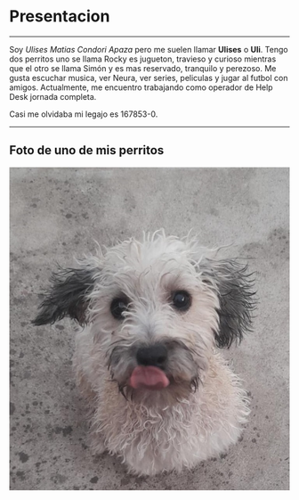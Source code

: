 # **Presentacion** 
___

Soy *Ulises Matias Condori Apaza* pero me suelen llamar **Ulises** o **Uli**. Tengo dos perritos uno se llama Rocky es jugueton, travieso y curioso mientras que el otro se llama Simón y es mas reservado, tranquilo y perezoso. Me gusta escuchar musica, ver Neura, ver series, peliculas y jugar al futbol con amigos. Actualmente, me encuentro trabajando como operador de Help Desk jornada completa. 

Casi me olvidaba mi legajo es 167853-0.

___

## Foto de uno de mis perritos
![El Rocky](doggi.png)
